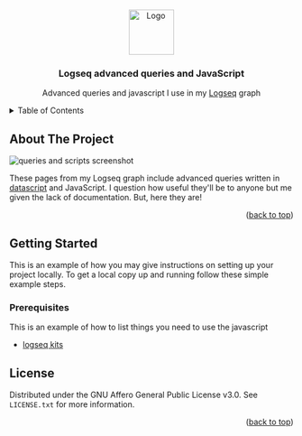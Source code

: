 <!-- Improved compatibility of back to top link: See: https://github.com/othneildrew/Best-README-Template/pull/73 -->
<a name="readme-top"></a>
<!--
*** Thanks for checking out the Best-README-Template. If you have a suggestion
*** that would make this better, please fork the repo and create a pull request
*** or simply open an issue with the tag "enhancement".
*** Don't forget to give the project a star!
*** Thanks again! Now go create something AMAZING! :D
-->


<!--
*** I'm using markdown "reference style" links for readability.
*** Reference links are enclosed in brackets [ ] instead of parentheses ( ).
*** See the bottom of this document for the declaration of the reference variables
*** for contributors-url, forks-url, etc. This is an optional, concise syntax you may use.
*** https://www.markdownguide.org/basic-syntax/#reference-style-links
-->



<!-- PROJECT LOGO -->
<br />
<div align="center">
  <a href="https://github.com/DeadBranches/logseq-queries-and-scripts">
    <img src="https://github.com/user-attachments/assets/83b391c4-a6f0-450b-b75f-7bd26bc80a5d" alt="Logo" width="80" height="80">
  </a>


<h3 align="center">Logseq advanced queries and JavaScript</h3>

  <p align="center">
    Advanced queries and javascript I use in my <a href="https://github.com/logseq/logseq">Logseq</a> graph 
  </p>
</div>


<!-- TABLE OF CONTENTS -->
<details>
  <summary>Table of Contents</summary>
  <ol>
    <li>
      <a href="#about-the-project">About The Project</a>
    </li>
    <li>
      <a href="#getting-started">Getting Started</a>
      <ul>
        <li><a href="#prerequisites">Prerequisites</a></li>
        <li><a href="#installation">Installation</a></li>
      </ul>
    </li>
    <li><a href="#usage">Usage</a></li>
    <li><a href="#roadmap">Roadmap</a></li>
    <li><a href="#license">License</a></li>
  </ol>
</details>



<!-- ABOUT THE PROJECT -->
## About The Project

![queries and scripts screenshot](https://github.com/user-attachments/assets/835ca0b1-931f-447c-aaa3-3f7744430616)

These pages from my Logseq graph include advanced queries written in <a href="https://github.com/tonsky/datascript">datascript</a> and JavaScript. I question how useful they'll be to anyone but me given the lack of documentation. But, here they are!

<p align="right">(<a href="#readme-top">back to top</a>)</p>



<!-- GETTING STARTED -->
## Getting Started

This is an example of how you may give instructions on setting up your project locally.
To get a local copy up and running follow these simple example steps.

### Prerequisites

This is an example of how to list things you need to use the javascript
* <a href="https://discuss.logseq.com/t/edit-and-run-javascript-code-inside-logseq-itself/20763">logseq kits</a>


<!-- LICENSE -->
## License

Distributed under the GNU Affero General Public License v3.0. See `LICENSE.txt` for more information.

<p align="right">(<a href="#readme-top">back to top</a>)</p>
